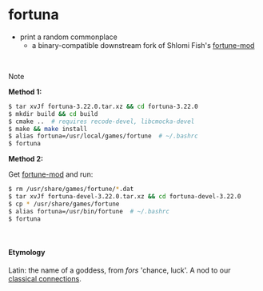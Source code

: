 # fortuna

- print a random commonplace
  - a binary-compatible downstream fork of Shlomi Fish's [fortune-mod](https://github.com/shlomif/fortune-mod)

&nbsp;  
> [!NOTE]
> **Method 1:**
> 
> ```bash
> $ tar xvJf fortuna-3.22.0.tar.xz && cd fortuna-3.22.0
> $ mkdir build && cd build
> $ cmake ..  # requires recode-devel, libcmocka-devel
> $ make && make install
> $ alias fortuna=/usr/local/games/fortune  # ~/.bashrc
> $ fortuna
> ```
> **Method 2:**
> 
> Get [fortune-mod](https://github.com/shlomif/fortune-mod#installation) and run:
>
> ```bash
> $ rm /usr/share/games/fortune/*.dat
> $ tar xvJf fortuna-devel-3.22.0.tar.xz && cd fortuna-devel-3.22.0
> $ cp * /usr/share/games/fortune
> $ alias fortuna=/usr/bin/fortune  # ~/.bashrc
> $ fortuna
> ```

&nbsp;  
#### Etymology
Latin: the name of a goddess, from _fors_ 'chance, luck'. A nod to our [classical connections](https://t18d.github.io/attested-conjectures/).
